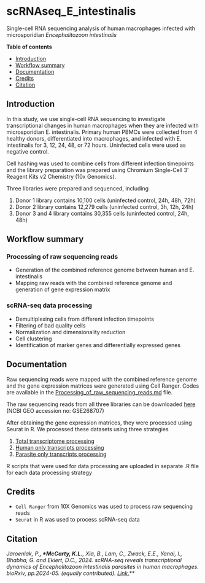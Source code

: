 # scRNAseq_E_intestinalis

Single-cell RNA sequencing analysis of human macrophages infected with microsporidian *Encephalitozoon intestinalis*

**Table of contents**
- [Introduction](https://github.com/pjaroenlak/scRNAseq_E_intestinalis/edit/main/README.md#introduction)
- [Workflow summary](https://github.com/pjaroenlak/scRNAseq_E_intestinalis/tree/main?tab=readme-ov-file#workflow-summary)
- [Documentation](https://github.com/pjaroenlak/scRNAseq_E_intestinalis/tree/main?tab=readme-ov-file#documentation)
- [Credits](https://github.com/pjaroenlak/scRNAseq_E_intestinalis/tree/main?tab=readme-ov-file#credits)
- [Citation](https://github.com/pjaroenlak/scRNAseq_E_intestinalis/tree/main?tab=readme-ov-file#citation)

## Introduction
In this study, we use single-cell RNA sequencing to investigate transcriptional changes in human macrophages when they are infected with microsporidian E. intestinalis. Primary human PBMCs were collected from 4 healthy donors, differentiated into macrophages, and infected with E. intestinalis for 3, 12, 24, 48, or 72 hours. Uninfected cells were used as negative control. 

Cell hashing was used to combine cells from different infection timepoints and the library preparation was prepared using Chromium Single-Cell 3' Reagent Kits v2 Chemistry (10x Genomics).

Three libraries were prepared and sequenced, including
1. Donor 1 library contains 10,100 cells (uninfected control, 24h, 48h, 72h)
2. Donor 2 library contains 12,279 cells (uninfected control, 3h, 12h, 24h)
3. Donor 3 and 4 library contains 30,355 cells (uninfected control, 24h, 48h)


## Workflow summary
### Processing of raw sequencing reads

- Generation of the combined reference genome between human and E. intestinalis
- Mapping raw reads with the combined reference genome and generation of gene expression matrix

### scRNA-seq data processing
- Demultiplexing cells from different infection timepoints
- Filtering of bad quality cells
- Normalization and dimensionality reduction
- Cell clustering
- Identification of marker genes and differentially expressed genes


## Documentation
Raw sequencing reads were mapped with the combined reference genome and the gene expression matrices were generated using Cell Ranger. Codes are available in the [Processing_of_raw_sequencing_reads.md](https://github.com/pjaroenlak/scRNAseq_E_intestinalis/blob/main/Processing_of_raw_sequencing_reads.md) file.

The raw sequencing reads from all three libraries can be downloaded [here](https://www.ncbi.nlm.nih.gov/geo/query/acc.cgi?acc=GSE268707) (NCBI GEO accession no: GSE268707)

After obtaining the gene expression matrices, they were processed using Seurat in R. We processed these datasets using three strategies
1. [Total transcriptome processing](https://github.com/pjaroenlak/scRNAseq_E_intestinalis/blob/main/PJSC22_KM_Total_Transcriptome.R)
2. [Human only transcripts processing](https://github.com/pjaroenlak/scRNAseq_E_intestinalis/blob/main/PJSC20_KM_Human_Only_Transcripts.R)
3. [Parasite only transcripts processing](https://github.com/pjaroenlak/scRNAseq_E_intestinalis/blob/main/PJSC23_KM_Parasite_Only_Transcripts.R)

R scripts that were used for data processing are uploaded in separate .R file for each data processing strategy

## Credits
- `Cell Ranger` from 10X Genomics was used to process raw sequencing reads
- `Seurat` in R was used to process scRNA-seq data

## Citation
*Jaroenlak, P.**, *McCarty, K.L.**, Xia, B., Lam, C., Zwack, E.E., Yanai, I., Bhabha, G. and Ekiert, D.C., 2024. scRNA-seq reveals transcriptional dynamics of Encephalitozoon intestinalis parasites in human macrophages. bioRxiv, pp.2024-05. (*equally contributed). *[Link.](https://www.biorxiv.org/content/10.1101/2024.05.30.596468v1.abstract "Link.")*****
